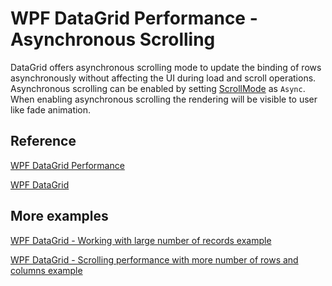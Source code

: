 # WPF DataGrid Performance - Asynchronous Scrolling

DataGrid offers asynchronous scrolling mode to update the binding of rows asynchronously without affecting the UI during load and scroll operations. Asynchronous scrolling can be enabled by setting [ScrollMode](https://help.syncfusion.com/cr/cref_files/wpf/Syncfusion.SfGrid.WPF~Syncfusion.UI.Xaml.Grid.SfDataGrid~ScrollMode.html) as `Async`. When enabling asynchronous scrolling the rendering will be visible to user like fade animation.

## Reference
[WPF DataGrid Performance](https://help.syncfusion.com/wpf/sfdatagrid/performance)

[WPF DataGrid](https://www.syncfusion.com/products/wpf-ui-controls/datagrid)

## More examples

[WPF DataGrid - Working with large number of records example](https://github.com/SyncfusionExamples/working-with-large-numbers-of-records-in-wpf-datagrid)

[WPF DataGrid - Scrolling performance with more number of rows and columns example](https://github.com/SyncfusionExamples/wpf-datagrid-scrolling-performance-with-more-rows-and-columns)